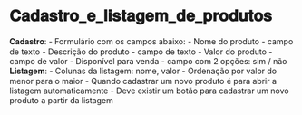 # 𝐂𝐚𝐝𝐚𝐬𝐭𝐫𝐨_𝐞_𝐥𝐢𝐬𝐭𝐚𝐠𝐞𝐦_𝐝𝐞_𝐩𝐫𝐨𝐝𝐮𝐭𝐨𝐬
 𝐂𝐚𝐝𝐚𝐬𝐭𝐫𝐨:  - Formulário com os campos abaixo:    - Nome do produto - campo de texto   - Descrição do produto - campo de texto   - Valor do produto - campo de valor   - Disponível para venda - campo com 2 opções: sim / não  𝐋𝐢𝐬𝐭𝐚𝐠𝐞𝐦:  - Colunas da listagem: nome, valor - Ordenação por valor do menor para o maior - Quando cadastrar um novo produto é para abrir a listagem automaticamente - Deve existir um botão para cadastrar um novo produto a partir da listagem
